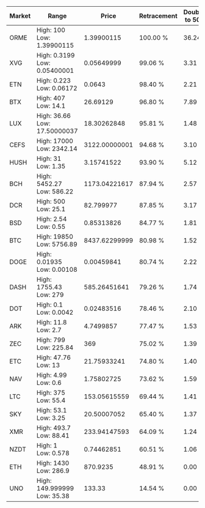| Market | Range | Price| Retracement | Doubles to 50% |
| --- | --- | --- | --- | --- |
| ORME | High: 100<br />Low: 1.39900115 | 1.39900115 | 100.00 % | 36.24 |
| XVG | High: 0.3199<br />Low: 0.05400001 | 0.05649999 | 99.06 % | 3.31 |
| ETN | High: 0.223<br />Low: 0.06172 | 0.0643 | 98.40 % | 2.21 |
| BTX | High: 407<br />Low: 14.1 | 26.69129 | 96.80 % | 7.89 |
| LUX | High: 36.66<br />Low: 17.50000037 | 18.30262848 | 95.81 % | 1.48 |
| CEFS | High: 17000<br />Low: 2342.14 | 3122.00000001 | 94.68 % | 3.10 |
| HUSH | High: 31<br />Low: 1.35 | 3.15741522 | 93.90 % | 5.12 |
| BCH | High: 5452.27<br />Low: 586.22 | 1173.04221617 | 87.94 % | 2.57 |
| DCR | High: 500<br />Low: 25.1 | 82.799977 | 87.85 % | 3.17 |
| BSD | High: 2.54<br />Low: 0.55 | 0.85313826 | 84.77 % | 1.81 |
| BTC | High: 19850<br />Low: 5756.89 | 8437.62299999 | 80.98 % | 1.52 |
| DOGE | High: 0.01935<br />Low: 0.00108 | 0.00459841 | 80.74 % | 2.22 |
| DASH | High: 1755.43<br />Low: 279 | 585.26451641 | 79.26 % | 1.74 |
| DOT | High: 0.1<br />Low: 0.0042 | 0.02483516 | 78.46 % | 2.10 |
| ARK | High: 11.8<br />Low: 2.7 | 4.7499857 | 77.47 % | 1.53 |
| ZEC | High: 799<br />Low: 225.84 | 369 | 75.02 % | 1.39 |
| ETC | High: 47.76<br />Low: 13 | 21.75933241 | 74.80 % | 1.40 |
| NAV | High: 4.99<br />Low: 0.6 | 1.75802725 | 73.62 % | 1.59 |
| LTC | High: 375<br />Low: 55.4 | 153.05615559 | 69.44 % | 1.41 |
| SKY | High: 53.1<br />Low: 3.25 | 20.50007052 | 65.40 % | 1.37 |
| XMR | High: 493.7<br />Low: 88.41 | 233.94147593 | 64.09 % | 1.24 |
| NZDT | High: 1<br />Low: 0.578 | 0.74462851 | 60.51 % | 1.06 |
| ETH | High: 1430<br />Low: 286.9 | 870.9235 | 48.91 % | 0.00 |
| UNO | High: 149.999999<br />Low: 35.38 | 133.33 | 14.54 % | 0.00 |
